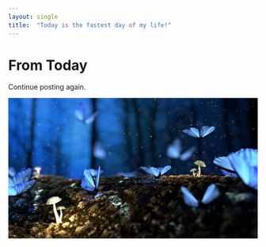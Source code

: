```yaml
---
layout: single
title:  "Today is the fastest day of my life!"
---
```


# From Today

Continue posting again.



![fantasy](../images/2021-10-27-restart/fantasy.jpg)
